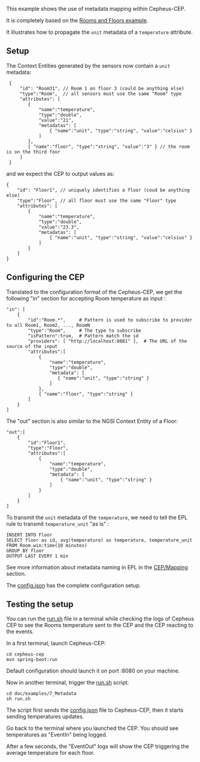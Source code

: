 This example shows the use of metadata mapping within Cepheus-CEP.

It is completely based on the [Rooms and Floors example](../1_RoomsAndFoors/index.md).

It illustrates how to propagate the `unit` metadata of a `temperature` attribute.

## Setup

The Context Entities generated by the sensors now contain a `unit` metadata:

     {
         "id": "Room31", // Room 1 on floor 3 (could be anything else)
         "type":"Room",  // all sensors must use the same "Room" type
         "attributes": [
            {
                "name":"temperature",
                "type":"double",
                "value":"21",
                "metadatas": [
                    { "name":"unit", "type":"string", "value":"celsius" }
                ]
            },
            { "name":"floor", "type":"string", "value":"3" } // the room is on the third foor
         ]
     }

and we expect the CEP to output values as:

    {
        "id": "Floor1", // uniquely identifies a floor (coud be anything else)
        "type":"Floor", // all floor must use the same "Floor" type
        "attributes": [
            {
                "name":"temperature",
                "type":"double",
                "value":"23.3",
                "metadatas": [
                    { "name":"unit", "type":"string", "value":"celsius" }
                ]
            }
        ]
    }


## Configuring the CEP

Translated to the configuration format of the Cepheus-CEP, we get the following "in" section for accepting Room temperature as input :

    "in": [
        {
            "id":"Room.*",     # Pattern is used to subscribe to provider to all Room1, Room2, ..., RoomN
            "type":"Room",     # The type to subscribe
            "isPattern":true,  # Pattern match the id
            "providers": [ "http://localhost:8081" ],  # The URL of the source of the input
            "attributes":[
                {
                    "name":"temperature",
                    "type":"double",
                    "metadata": [
                       { "name":"unit", "type":"string" }
                    ]
                },
                { "name":"floor", "type":"string" }
            ]
        }
    ]

The "out" section is also similar to the NGSI Context Entity of a Floor:

    "out":[
        {
            "id":"Floor1",
            "type":"Floor",
            "attributes":[
                {
                    "name":"temperature",
                    "type":"double",
                    "metadata": [
                        { "name":"unit", "type":"string" }
                    ]
                }
            ]
        }
    ]

To transmit the `unit` metadata of the `temperature`, we need to
tell the EPL rule to transmit `temperature_unit` "as is" :

    INSERT INTO Floor
    SELECT floor as id, avg(temperature) as temperature, temperature_unit
    FROM Room.win:time(10 minutes)
    GROUP BY floor
    OUTPUT LAST EVERY 1 min

See more information about metadata naming in EPL in the [CEP/Mapping](../../cep/mapping.md) section.

The [config.json](config.json) has the complete configuration setup.

## Testing the setup

You can run the [run.sh](run.sh) file in a terminal while checking the logs of Cepheus CEP
to see the Rooms temperature sent to the CEP and the CEP reacting to the events.

In a first terminal, launch Cepheus-CEP:

    cd cepheus-cep
    mvn spring-boot:run

Default configuration should launch it on port :8080 on your machine.

Now in another terminal, trigger the [run.sh](run.sh) script:

    cd doc/examples/7_Metadata
    sh run.sh

The script first sends the [config.json](config.json) file to Cepheus-CEP, then it starts
sending temperatures updates.

Go back to the terminal where you launched the CEP. You should see temperatures as "EventIn" being logged.

After a few seconds, the "EventOut" logs will show the CEP triggering the average temperature for each floor.

